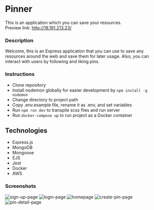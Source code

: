 # Pinner

This is an application which you can save your resources.  
Preview link: http://18.191.213.23/

### Description
Welcome, this is an Express application that you can use to save any resources around the web and save them for later usage. Also, you can interact with users by following and liking pins.

### Instructions
- Clone repository
- Install nodemon globally for easier development by `npm install -g nodemon`
- Change directory to project path
- Copy .env.example file, rename it as .env, and set variables
- Run `npm run dev` to transpile scss files and run server
- Run `docker-compose up` to run project as a Docker container

## Technologies
- Express.js
- MongoDB
- Mongoose
- EJS
- Jest
- Docker
- AWS

### Screenshots
![sign-up-page](https://user-images.githubusercontent.com/52973879/208506057-64637b10-6366-4933-acc6-ff4935f12359.png)
![login-page](https://user-images.githubusercontent.com/52973879/208506084-c428d6da-6c35-4c4c-a734-343fa1c591a3.png)
![homepage](https://user-images.githubusercontent.com/52973879/208506102-fa716a70-b54c-4c55-874c-ceeea6001650.png)
![create-pin-page](https://user-images.githubusercontent.com/52973879/208506122-a5e874bb-d3dd-415a-9ff5-856eed0cc79b.png)
![pin-detail-page](https://user-images.githubusercontent.com/52973879/208506132-d7eeb0d4-6243-4f59-8d1e-6544268494cc.png)
